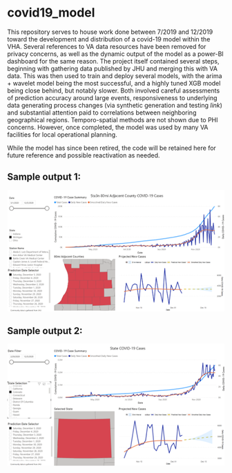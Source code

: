 # covid19_model
This repository serves to house work done between 7/2019 and 12/2019 toward the development and distribution of a covid-19 model within the VHA. Several references to VA data resources have been removed for privacy concerns, as well as the dynamic output of the model as a power-BI dashboard for the same reason. The project itself contained several steps, beginning with gathering data published by JHU and merging this with VA data. This was then used to train and deploy several models, with the arima + wavelet model being the most successful, and a highly tuned XGB model being close behind, but notably slower. Both involved careful assessments of prediction accuracy around large events, responsiveness to underlying data generating process changes (via synthetic generation and testing _link_) and substantial attention paid to correlations between neighboring geographical regions. Temporo-spatial methods are not shown due to PHI concerns. However, once completed, the model was used by many VA facilities for local operational planning. 

While the model has since been retired, the code will be retained here for future reference and possible reactivation as needed.
## Sample output 1:
![](splash_images/sample_bi_dashboard.png?raw=true)
## Sample output 2:
![](splash_images/sample_bi_dashboard_2.png?raw=true)

